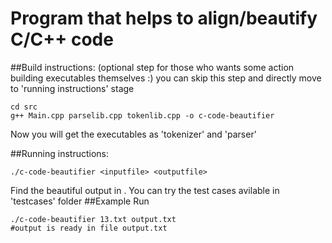 # Program that helps to align/beautify C/C++ code  


##Build instructions: (optional step for those who wants some action building executables themselves :) you can skip this step and directly move to 'running instructions' stage
```
cd src
g++ Main.cpp parselib.cpp tokenlib.cpp -o c-code-beautifier
```
Now you will get the executables as 'tokenizer' and 'parser'  

##Running instructions:

```
./c-code-beautifier <inputfile> <outputfile>
```

Find the beautiful output in <outputfile>. You can try the test cases avilable in 'testcases' folder
##Example Run
```
./c-code-beautifier 13.txt output.txt
#output is ready in file output.txt
```
